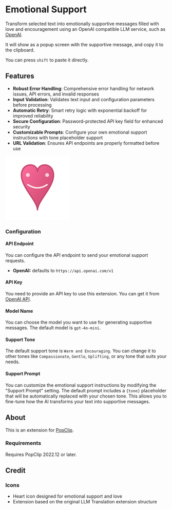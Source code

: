 # Emotional Support

Transform selected text into emotionally supportive messages filled with love and encouragement using an OpenAI compatible LLM service, such as [OpenAI](https://platform.openai.com/docs/overview).

It will show as a popup screen with the supportive message, and copy it to the clipboard.

You can press `shift` to paste it directly.

## Features

- **Robust Error Handling**: Comprehensive error handling for network issues, API errors, and invalid responses
- **Input Validation**: Validates text input and configuration parameters before processing
- **Automatic Retry**: Smart retry logic with exponential backoff for improved reliability
- **Secure Configuration**: Password-protected API key field for enhanced security
- **Customizable Prompts**: Configure your own emotional support instructions with tone placeholder support
- **URL Validation**: Ensures API endpoints are properly formatted before use

![LOGO](./Emotional-Support.popclipext/icon.svg)

### Configuration

#### API Endpoint

You can configure the API endpoint to send your emotional support requests.

* **OpenAI:** defaults to `https://api.openai.com/v1`

#### API Key

You need to provide an API key to use this extension. You can get it from [OpenAI API](https://platform.openai.com/account/api-keys).

#### Model Name

You can choose the model you want to use for generating supportive messages. The default model is `gpt-4o-mini`.

#### Support Tone

The default support tone is `Warm and Encouraging`. You can change it to other tones like `Compassionate`, `Gentle`, `Uplifting`, or any tone that suits your needs.

#### Support Prompt

You can customize the emotional support instructions by modifying the "Support Prompt" setting. The default prompt includes a `{tone}` placeholder that will be automatically replaced with your chosen tone. This allows you to fine-tune how the AI transforms your text into supportive messages.

## About

This is an extension for [PopClip](https://pilotmoon.com/popclip/).

### Requirements

Requires PopClip 2022.12 or later.

## Credit

### Icons

* Heart icon designed for emotional support and love
* Extension based on the original LLM Translation extension structure